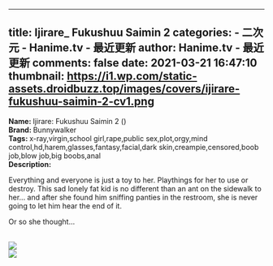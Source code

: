 
---
title: Ijirare_ Fukushuu Saimin 2
categories: 
    - 二次元
    - Hanime.tv - 最近更新
author: Hanime.tv - 最近更新
comments: false
date: 2021-03-21 16:47:10
thumbnail: https://i1.wp.com/static-assets.droidbuzz.top/images/covers/ijirare-fukushuu-saimin-2-cv1.png
---

<div>   
<b>Name: </b>Ijirare: Fukushuu Saimin 2 ()<br><b>Brand: </b>Bunnywalker<br><b>Tags: </b>x-ray,virgin,school girl,rape,public sex,plot,orgy,mind control,hd,harem,glasses,fantasy,facial,dark skin,creampie,censored,boob job,blow job,big boobs,anal<br><b>Description: </b><p>Everything and everyone is just a toy to her. Playthings for her to use or destroy. This sad lonely fat kid is no different than an ant on the sidewalk to her... and after she found him sniffing panties in the restroom, she is never going to let him hear the end of it.</p>

<p>Or so she thought...</p><br><img src="https://i1.wp.com/static-assets.droidbuzz.top/images/covers/ijirare-fukushuu-saimin-2-cv1.png" referrerpolicy="no-referrer"><br><img src="https://static-assets.droidbuzz.top/images/posters/ijirare-fukushuu-saimin-2-pc5.png" referrerpolicy="no-referrer">  
</div>
            